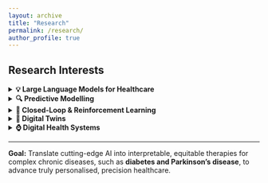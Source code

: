 ```yaml
---
layout: archive
title: "Research"
permalink: /research/
author_profile: true
---
```



## Research Interests


<details markdown="1" class="research-interests"> <!-- remove “open” if you want it collapsed by default -->
<summary><strong>💡 Large Language Models for Healthcare</strong></summary>

- **Domain-specific post-training & alignment**  
  - Fine-tuning and adapting LLM architectures to specialised clinical tasks and heterogeneous data modalities (text, imaging, biosignals).  
- **Multimodal embeddings**  
  - Fusing wearable time-series (e.g. continuous glucose monitoring, CGM), medical images and narrative notes to enable richer clinical reasoning.  
- **Transparency & trust**  
  - Integrating attention hmaps, counterfactual explanations, and chain-of-thought traces so clinicians can scrutinise model outputs.

</details>

<details markdown="1" class="research-interests">
<summary><strong>🔍 Predictive Modelling </strong></summary>

- **Next-generation architectures**  
  - Temporal Transformers, evidential learning, and meta-learning pipelines for risk prediction, adverse-event detection and beyond.  
- **Personalised vs. population models**  
  - Tailoring shared foundations to individual physiology while maintaining robust cohort-level performance.

</details>

<details markdown="1" class="research-interests">
<summary><strong>🔄 Closed-Loop & Reinforcement Learning</strong></summary>

- **Safe RL controllers**  
  - Offline and off-policy algorithms for automated insulin and dual-hormone pumps.  
- **Sim-to-real transfer**  
  - Domain-generalised policies trained in silico, then validated in outpatient pilots.  
- **Human-in-the-loop optimisation**  
  - Reward shaping and safety constraints guided by user feedback and clinician oversight.


</details>

<details markdown="1" class="research-interests">
<summary><strong>🧩 Digital Twins </strong></summary>

- **Dynamic disease simulators**  
  - GAN-based engines that generate realistic physiological signals and biomarker trajectories.  
- **Cross-modal latent spaces**  
  - Variational fusion of CGM, accelerometry, WGS and other data to capture phenotypic heterogeneity.  
- **What-if treatment simulation**  
  - Counterfactual twin networks to evaluate drug titrations and therapy adjustments virtually before bedside deployment.

</details>

<details markdown="1" class="research-interests">
<summary><strong>⌚ Digital Health Systems</strong></summary>

- **Real-time decision-support apps**  
  - Smartphone–cloud platforms delivering actionable insights within seconds.  
- **On-device inference pipelines**  
  - Quantised TinyML models for ARM/MCU chips, bridging Python, C++ and Swift toolchains.  
- **Federated & privacy-preserving learning**  
  - Training across clusters without centralising patient data.  
- **Global-health deployment**  
  - Low-bandwidth, open-source toolkits tailored for clinics in low- and middle-income countries.

</details>

---

**Goal:** Translate cutting-edge AI into interpretable, equitable therapies for complex chronic diseases, such as **diabetes and Parkinson’s disease**, to advance truly personalised, precision healthcare.